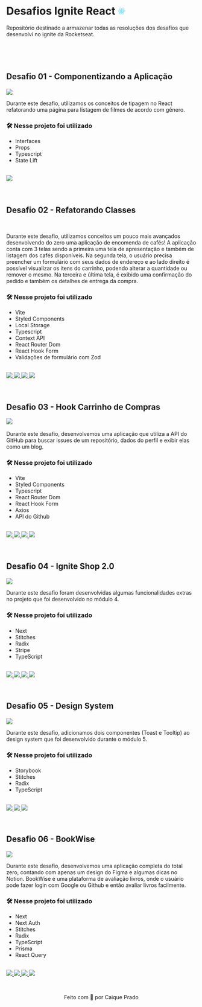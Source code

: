 # Desafios Ignite React <img width="20" height="20" src="https://raw.githubusercontent.com/devicons/devicon/master/icons/react/react-original.svg" />

Repositório destinado a armazenar todas as resoluções dos desafios que desenvolvi no ignite da Rocketseat.

<br />

&nbsp;

## Desafio 01 - Componentizando a Aplicação
<img src="https://efficient-sloth-d85.notion.site/image/https%3A%2F%2Fs3-us-west-2.amazonaws.com%2Fsecure.notion-static.com%2F88f057c2-d29a-4b0d-b9ed-f11385e09030%2Fexample.png?id=673530e2-c5dc-4813-97f2-37c4dfabc170&table=block&spaceId=08f749ff-d06d-49a8-a488-9846e081b224&width=1340&userId=&cache=v2" align="center" />

Durante este desafio, utilizamos os conceitos de tipagem no React refatorando uma página para listagem de filmes de acordo com gênero. 
### 🛠️ Nesse projeto foi utilizado

* Interfaces
* Props
* Typescript
* State Lift

<br />

<a href="/componentizando-a-aplicacao" target="_blank">
<img src="https://user-images.githubusercontent.com/71772559/178192378-234b9c46-7e31-47fb-8ddf-245617d8b198.png" />
</a>

&nbsp;

## Desafio 02 - Refatorando Classes
<img src="" align="center" />

Durante este desafio, utilizamos conceitos um pouco mais avançados desenvolvendo do zero uma aplicação de encomenda de cafés! A aplicação conta com 3 telas sendo a primeira uma tela de apresentação e também de listagem dos cafés disponíveis. Na segunda tela, o usuário precisa preencher um formulário com seus dados de endereço e ao lado direito é possível visualizar os itens do carrinho, podendo alterar a quantidade ou remover o mesmo. Na terceira e última tela, é exibido uma confirmação do pedido e também os detalhes de entrega da compra.

### 🛠️ Nesse projeto foi utilizado

* Vite
* Styled Components
* Local Storage
* Typescript
* Context API
* React Router Dom
* React Hook Form
* Validações de formulário com Zod

<br />

<a href="https://coffee-delivery.vercel.app/" target="_blank">
<img src="https://user-images.githubusercontent.com/71772559/178192066-d52e0cf7-906e-4baa-80f3-4b49dde153c0.png" />
</a>

<a href="https://youtu.be/TagcTdubxjg" target="_blank">
<img src="https://user-images.githubusercontent.com/71772559/178192139-14eae3e0-490d-412d-a072-8f622f047d2c.png" />
</a>

<a href="/coffee-delivery" target="_blank">
<img src="https://user-images.githubusercontent.com/71772559/178192378-234b9c46-7e31-47fb-8ddf-245617d8b198.png" />
</a>

<a href="https://www.figma.com/file/5yT9ZzZmRQRS4yivGGB3pl/Coffee-Delivery/duplicate" target="_blank">
<img src="https://user-images.githubusercontent.com/71772559/178192253-4fe4757c-de57-4878-a38c-a483c25670b1.png" />
</a>

&nbsp;

## Desafio 03 - Hook Carrinho de Compras
<img src="https://efficient-sloth-d85.notion.site/image/https%3A%2F%2Fs3-us-west-2.amazonaws.com%2Fsecure.notion-static.com%2Fa34120df-4046-4a84-8133-6eb987bceac6%2FUntitled.png?id=4e3c96e5-f7a7-4e1a-9fa9-34d99494047b&table=block&spaceId=08f749ff-d06d-49a8-a488-9846e081b224&width=2000&userId=&cache=v2" />

Durante este desafio, desenvolvemos uma aplicação que utiliza a API do GitHub para buscar issues de um repositório, dados do perfil e exibir elas como um blog.

### 🛠️ Nesse projeto foi utilizado

* Vite
* Styled Components
* Typescript
* React Router Dom
* React Hook Form
* Axios
* API do Github

<br />

<a href="https://github-blog-gbdev13.vercel.app/" target="_blank">
<img src="https://user-images.githubusercontent.com/71772559/178192066-d52e0cf7-906e-4baa-80f3-4b49dde153c0.png" />
</a>

<a href="https://youtu.be/Vn0CbXsUwgQ" target="_blank">
<img src="https://user-images.githubusercontent.com/71772559/178192139-14eae3e0-490d-412d-a072-8f622f047d2c.png" />
</a>

<a href="/github-blog" target="_blank">
<img src="https://user-images.githubusercontent.com/71772559/178192378-234b9c46-7e31-47fb-8ddf-245617d8b198.png" />
</a>

<a href="https://www.figma.com/community/file/1138814951106121051" target="_blank">
<img src="https://user-images.githubusercontent.com/71772559/178192253-4fe4757c-de57-4878-a38c-a483c25670b1.png" />
</a>

&nbsp;

## Desafio 04 - Ignite Shop 2.0
<img src="https://user-images.githubusercontent.com/71772559/190881447-a8d8fd7f-72b0-4477-9e72-4cb58d8fd825.png" align="center" />

Durante este desafio foram desenvolvidas algumas funcionalidades extras no projeto que foi desenvolvido no módulo 4.

### 🛠️ Nesse projeto foi utilizado

* Next
* Stitches
* Radix
* Stripe
* TypeScript

<br />

<a href="https://ignite-shop.vercel.app/" target="_blank">
<img src="https://user-images.githubusercontent.com/71772559/178192066-d52e0cf7-906e-4baa-80f3-4b49dde153c0.png" />
</a>

<a href="https://youtu.be/JmQEKgr7hxM" target="_blank">
<img src="https://user-images.githubusercontent.com/71772559/178192139-14eae3e0-490d-412d-a072-8f622f047d2c.png" />
</a>

<a href="/ignite-shop" target="_blank">
<img src="https://user-images.githubusercontent.com/71772559/178192378-234b9c46-7e31-47fb-8ddf-245617d8b198.png" />
</a>

<a href="https://www.figma.com/file/FxlDRKOmznBbTH8DsTgnZU/Ignite-Shop-2.0/duplicate" target="_blank">
<img src="https://user-images.githubusercontent.com/71772559/178192253-4fe4757c-de57-4878-a38c-a483c25670b1.png" />
</a>

&nbsp;

## Desafio 05 - Design System
<img src="https://user-images.githubusercontent.com/71772559/204931595-6870e6f5-890c-4adf-a32a-df5a46a25cdd.png" align="center" />

Durante este desafio, adicionamos dois componentes (Toast e Tooltip) ao design system que foi desenvolvido durante o módulo 5.

### 🛠️ Nesse projeto foi utilizado

* Storybook
* Stitches
* Radix
* TypeScript

<br />

<a href="https://youtu.be/xMh7BfqYTDc" target="_blank">
<img src="https://user-images.githubusercontent.com/71772559/178192139-14eae3e0-490d-412d-a072-8f622f047d2c.png" />
</a>

<a href="/design-system" target="_blank">
<img src="https://user-images.githubusercontent.com/71772559/178192378-234b9c46-7e31-47fb-8ddf-245617d8b198.png" />
</a>

<a href="https://www.figma.com/file/cowwFHJimoyQomSAynMjGz/Ignite-Call?node-id=4%3A412" target="_blank">
<img src="https://user-images.githubusercontent.com/71772559/178192253-4fe4757c-de57-4878-a38c-a483c25670b1.png" />
</a>

&nbsp;

## Desafio 06 - BookWise
<img src="https://user-images.githubusercontent.com/71772559/226225696-e8a0be19-db3a-459d-a13d-b75f79c6d867.png" align="center" />

Durante este desafio, desenvolvemos uma aplicação completa do total zero, contando com apenas um design do Figma e algumas dicas no Notion. BookWise é uma plataforma de avaliação livros, onde o usuário pode fazer login com Google ou Github e então avaliar livros facilmente.

### 🛠️ Nesse projeto foi utilizado

* Next
* Next Auth
* Stitches
* Radix
* TypeScript
* Prisma
* React Query

<br />

<a href="https://book-wise.vercel.app/" target="_blank">
<img src="https://user-images.githubusercontent.com/71772559/178192066-d52e0cf7-906e-4baa-80f3-4b49dde153c0.png" />
</a>

<a href="https://youtu.be/4_FCFSA8uOE" target="_blank">
<img src="https://user-images.githubusercontent.com/71772559/178192139-14eae3e0-490d-412d-a072-8f622f047d2c.png" />
</a>

<a href="/book-wise" target="_blank">
<img src="https://user-images.githubusercontent.com/71772559/178192378-234b9c46-7e31-47fb-8ddf-245617d8b198.png" />
</a>

<a href="https://www.figma.com/file/jTau6bMNSF10GkqwYAbuLA/BookWise/duplicate" target="_blank">
<img src="https://user-images.githubusercontent.com/71772559/178192253-4fe4757c-de57-4878-a38c-a483c25670b1.png" />
</a>

&nbsp;

<p align="center">Feito com 💙 por Caique Prado</p>
